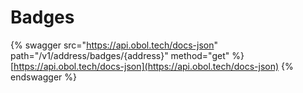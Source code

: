 # Badges

{% swagger src="https://api.obol.tech/docs-json" path="/v1/address/badges/{address}" method="get" %}
[https://api.obol.tech/docs-json](https://api.obol.tech/docs-json)
{% endswagger %}
